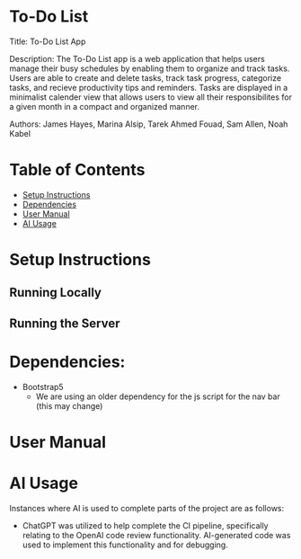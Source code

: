 # To-Do List 

Title: To-Do List App

Description: The To-Do List app is a web application that helps users manage their busy schedules by enabling them to organize and track tasks. Users are able to create and delete tasks, track task progress, categorize tasks, and recieve productivity tips and reminders. Tasks are displayed in a minimalist calender view that allows users to view all their responsibilites for a given month in a compact and organized manner. 

Authors: James Hayes, Marina Alsip, Tarek Ahmed Fouad, Sam Allen, Noah Kabel

# Table of Contents
- [Setup Instructions](#setup-instructions)
- [Dependencies](#dependencies)
- [User Manual](#user-manual)
- [AI Usage](#ai-usage)

# Setup Instructions 

## Running Locally 

## Running the Server

# Dependencies: 
- Bootstrap5
    - We are using an older dependency for the js script for the nav bar (this may change)

# User Manual 

# AI Usage 

Instances where AI is used to complete parts of the project are as follows: 
* ChatGPT was utilized to help complete the CI pipeline, specifically relating to the OpenAI code review functionality. AI-generated code was used to implement this functionality and for debugging. 
